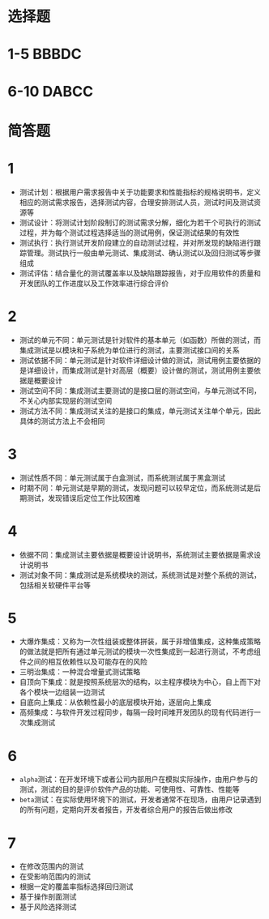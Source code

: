 # 选择题

# 1-5 BBBDC

# 6-10 DABCC
 
# 简答题
# 1
- 测试计划：根据用户需求报告中关于功能要求和性能指标的规格说明书，定义相应的测试需求报告，选择测试内容，合理安排测试人员，测试时间及测试资源等
- 测试设计：将测试计划阶段制订的测试需求分解，细化为若干个可执行的测试过程，并为每个测试过程选择适当的测试用例，保证测试结果的有效性
- 测试执行：执行测试开发阶段建立的自动测试过程，并对所发现的缺陷进行跟踪管理。测试执行一般由单元测试、集成测试、确认测试以及回归测试等步骤组成
- 测试评估：结合量化的测试覆盖率以及缺陷跟踪报告，对于应用软件的质量和开发团队的工作进度以及工作效率进行综合评价

# 2 
- 测试的单元不同：单元测试是针对软件的基本单元（如函数）所做的测试，而集成测试是以模块和子系统为单位进行的测试，主要测试接口间的关系
- 测试依据不同：单元测试是针对软件详细设计做的测试，测试用例主要依据的是详细设计，而集成测试是针对高层（概要）设计做的测试，测试用例主要依据是概要设计
- 测试空间不同：集成测试主要测试的是接口层的测试空间，与单元测试不同，不关心内部实现层的测试空间
- 测试方法不同：集成测试关注的是接口的集成，单元测试关注单个单元，因此具体的测试方法上不会相同

# 3
- 测试性质不同：单元测试属于白盒测试，而系统测试属于黑盒测试
- 时期不同：单元测试是早期的测试，发现问题可以较早定位，而系统测试是后期测试，发现错误后定位工作比较困难

# 4 
- 依据不同：集成测试主要依据是概要设计说明书，系统测试主要依据是需求设计说明书
- 测试对象不同：集成测试是系统模块的测试，系统测试是对整个系统的测试，包括相关软硬件平台等

# 5 
- 大爆炸集成：又称为一次性组装或整体拼装，属于非增值集成，这种集成策略的做法就是把所有通过单元测试的模块一次性集成到一起进行测试，不考虑组件之间的相互依赖性以及可能存在的风险
- 三明治集成：一种混合增量式测试策略
- 自顶向下集成：就是按照系统层次的结构，以主程序模块为中心，自上而下对各个模块一边组装一边测试
- 自底向上集成：从依赖性最小的底层模块开始，逐层向上集成
- 高频集成：与软件开发过程同步，每隔一段时间堆开发团队的现有代码进行一次集成测试

# 6 
- `alpha`测试：在开发环境下或者公司内部用户在模拟实际操作，由用户参与的测试，测试的目的是评价软件产品的功能、可使用性、可靠性、性能等
- `beta`测试：在实际使用环境下的测试，开发者通常不在现场，由用户记录遇到的所有问题，定期向开发者报告，开发者综合用户的报告后做出修改

# 7
- 在修改范围内的测试
- 在受影响范围内的测试
- 根据一定的覆盖率指标选择回归测试
- 基于操作剖面测试
- 基于风险选择测试
